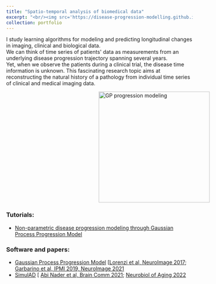 ```yaml
---
title: "Spatio-temporal analysis of biomedical data"
excerpt: "<br/><img src='https://disease-progression-modelling.github.io/_static/img/gppm/full_brain.gif' height='100'/>"
collection: portfolio
---
```


I study learning algorithms for modeling and predicting longitudinal changes in imaging, clinical and biological data. \
We can think of time series of patients' data as measurements from an underlying disease progression trajectory spanning several years.\
Yet, when we observe the patients during a clinical trial, the disease time information is unknown. This fascinating research topic aims at reconstructing the natural history of a pathology from individual time series of clinical and medical imaging data.

<div>
        <img style='margin-left:250px;' src='https://disease-progression-modelling.github.io/_static/img/gppm/full_brain.gif' title='GP progression modeling' height='300' />
      </div>         
   
            
### Tutorials: 
- [Non-parametric disease progression modeling through Gaussian Process Progression Model]('https://disease-progression-modelling.github.io/pages/models/non_parametric_DPM.html) 


### Software and papers: 
        
- [Gaussian Process Progression Model](https://gitlab.inria.fr/epione/GP_progression_model_V2) [[Lorenzi et al, NeuroImage 2017](https://pubmed.ncbi.nlm.nih.gov/29079521/); [Garbarino et al, IPMI 2019, NeuroImage 2021](https://pubmed.ncbi.nlm.nih.gov/33823273/)
- [SimulAD](https://gitlab.inria.fr/epione/simulad) [ [Abi Nader et al, Brain Comm 2021](https://academic.oup.com/braincomms/article/3/2/fcab091/6257436); [Neurobiol of Aging 2022](https://hal.inria.fr/hal-03514292/document)
